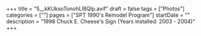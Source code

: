+++
title = "5__kKUksoTonohLl8QIp.avif"
draft = false
tags = ["Photos"]
categories = [""]
pages = ["SPT 1990's Remodel Program"]
startDate = ""
description = "1998 Chuck E. Cheese's Sign (Years installed: 2003 - 2004)"
+++
